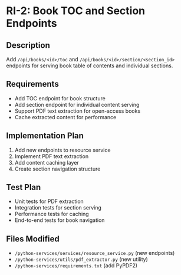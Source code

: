 # RI-2: Book TOC and Section Endpoints

## Description
Add `/api/books/<id>/toc` and `/api/books/<id>/section/<section_id>` endpoints for serving book table of contents and individual sections.

## Requirements
- Add TOC endpoint for book structure
- Add section endpoint for individual content serving
- Support PDF text extraction for open-access books
- Cache extracted content for performance

## Implementation Plan
1. Add new endpoints to resource service
2. Implement PDF text extraction
3. Add content caching layer
4. Create section navigation structure

## Test Plan
- Unit tests for PDF extraction
- Integration tests for section serving
- Performance tests for caching
- End-to-end tests for book navigation

## Files Modified
- `/python-services/services/resource_service.py` (new endpoints)
- `/python-services/utils/pdf_extractor.py` (new utility)
- `/python-services/requirements.txt` (add PyPDF2)
